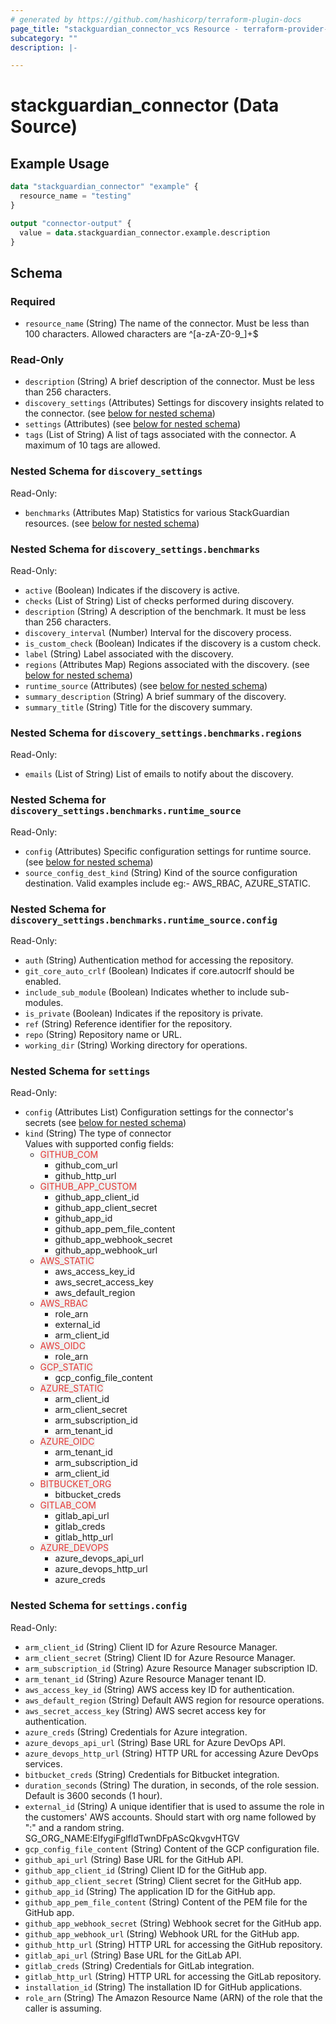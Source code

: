 ```yaml
---
# generated by https://github.com/hashicorp/terraform-plugin-docs
page_title: "stackguardian_connector_vcs Resource - terraform-provider-stackguardian"
subcategory: ""
description: |-

---
```


# stackguardian_connector (Data Source)

## Example Usage

```terraform
data "stackguardian_connector" "example" {
  resource_name = "testing"
}

output "connector-output" {
  value = data.stackguardian_connector.example.description
}
```

<!-- schema generated by tfplugindocs -->
## Schema

### Required

- `resource_name` (String) The name of the connector. Must be less than 100 characters. Allowed characters are ^[a-zA-Z0-9_]+$

### Read-Only

- `description` (String) A brief description of the connector. Must be less than 256 characters.
- `discovery_settings` (Attributes) Settings for discovery insights related to the connector. (see [below for nested schema](#nestedatt--discovery_settings))
- `settings` (Attributes) (see [below for nested schema](#nestedatt--settings))
- `tags` (List of String) A list of tags associated with the connector. A maximum of 10 tags are allowed.

<a id="nestedatt--discovery_settings"></a>
### Nested Schema for `discovery_settings`

Read-Only:

- `benchmarks` (Attributes Map) Statistics for various StackGuardian resources. (see [below for nested schema](#nestedatt--discovery_settings--benchmarks))

<a id="nestedatt--discovery_settings--benchmarks"></a>
### Nested Schema for `discovery_settings.benchmarks`

Read-Only:

- `active` (Boolean) Indicates if the discovery is active.
- `checks` (List of String) List of checks performed during discovery.
- `description` (String) A description of the benchmark. It must be less than 256 characters.
- `discovery_interval` (Number) Interval for the discovery process.
- `is_custom_check` (Boolean) Indicates if the discovery is a custom check.
- `label` (String) Label associated with the discovery.
- `regions` (Attributes Map) Regions associated with the discovery. (see [below for nested schema](#nestedatt--discovery_settings--benchmarks--regions))
- `runtime_source` (Attributes) (see [below for nested schema](#nestedatt--discovery_settings--benchmarks--runtime_source))
- `summary_description` (String) A brief summary of the discovery.
- `summary_title` (String) Title for the discovery summary.

<a id="nestedatt--discovery_settings--benchmarks--regions"></a>
### Nested Schema for `discovery_settings.benchmarks.regions`

Read-Only:

- `emails` (List of String) List of emails to notify about the discovery.


<a id="nestedatt--discovery_settings--benchmarks--runtime_source"></a>
### Nested Schema for `discovery_settings.benchmarks.runtime_source`

Read-Only:

- `config` (Attributes) Specific configuration settings for runtime source. (see [below for nested schema](#nestedatt--discovery_settings--benchmarks--runtime_source--config))
- `source_config_dest_kind` (String) Kind of the source configuration destination. Valid examples include eg:- AWS_RBAC, AZURE_STATIC.

<a id="nestedatt--discovery_settings--benchmarks--runtime_source--config"></a>
### Nested Schema for `discovery_settings.benchmarks.runtime_source.config`

Read-Only:

- `auth` (String) Authentication method for accessing the repository.
- `git_core_auto_crlf` (Boolean) Indicates if core.autocrlf should be enabled.
- `include_sub_module` (Boolean) Indicates whether to include sub-modules.
- `is_private` (Boolean) Indicates if the repository is private.
- `ref` (String) Reference identifier for the repository.
- `repo` (String) Repository name or URL.
- `working_dir` (String) Working directory for operations.





<a id="nestedatt--settings"></a>
### Nested Schema for `settings`

Read-Only:

- `config` (Attributes List) Configuration settings for the connector's secrets (see [below for nested schema](#nestedatt--settings--config))
- `kind` (String) The type of connector<br>
	Values with supported config fields:
	- <span style="background-color: #eff0f0; color: #e53835;">GITHUB_COM</span>
		- github_com_url
		- github_http_url
	- <span style="background-color: #eff0f0; color: #e53835;">GITHUB_APP_CUSTOM</span>
		- github_app_client_id
		- github_app_client_secret
		- github_app_id
		- github_app_pem_file_content
		- github_app_webhook_secret
		- github_app_webhook_url
	- <span style="background-color: #eff0f0; color: #e53835;">AWS_STATIC</span>
		- aws_access_key_id
		- aws_secret_access_key
		- aws_default_region
	- <span style="background-color: #eff0f0; color: #e53835;">AWS_RBAC</span>
		- role_arn
		- external_id
		- arm_client_id
	- <span style="background-color: #eff0f0; color: #e53835;">AWS_OIDC</span>
		- role_arn
	- <span style="background-color: #eff0f0; color: #e53835;">GCP_STATIC</span>
		- gcp_config_file_content
	- <span style="background-color: #eff0f0; color: #e53835;">AZURE_STATIC</span>
		- arm_client_id
		- arm_client_secret
		- arm_subscription_id
		- arm_tenant_id
	- <span style="background-color: #eff0f0; color: #e53835;">AZURE_OIDC</span>
		- arm_tenant_id
		- arm_subscription_id
		- arm_client_id
	- <span style="background-color: #eff0f0; color: #e53835;">BITBUCKET_ORG</span>
		- bitbucket_creds
	- <span style="background-color: #eff0f0; color: #e53835;">GITLAB_COM</span>
		- gitlab_api_url
		- gitlab_creds
		- gitlab_http_url
	- <span style="background-color: #eff0f0; color: #e53835;">AZURE_DEVOPS</span>
		- azure_devops_api_url
		- azure_devops_http_url
		- azure_creds

<a id="nestedatt--settings--config"></a>
### Nested Schema for `settings.config`

Read-Only:

- `arm_client_id` (String) Client ID for Azure Resource Manager.
- `arm_client_secret` (String) Client ID for Azure Resource Manager.
- `arm_subscription_id` (String) Azure Resource Manager subscription ID.
- `arm_tenant_id` (String) Azure Resource Manager tenant ID.
- `aws_access_key_id` (String) AWS access key ID for authentication.
- `aws_default_region` (String) Default AWS region for resource operations.
- `aws_secret_access_key` (String) AWS secret access key for authentication.
- `azure_creds` (String) Credentials for Azure integration.
- `azure_devops_api_url` (String) Base URL for Azure DevOps API.
- `azure_devops_http_url` (String) HTTP URL for accessing Azure DevOps services.
- `bitbucket_creds` (String) Credentials for Bitbucket integration.
- `duration_seconds` (String) The duration, in seconds, of the role session. Default is 3600 seconds (1 hour).
- `external_id` (String) A unique identifier that is used to assume the role in the customers' AWS accounts. Should start with org name followed by ":" and a random string. SG_ORG_NAME:ElfygiFglfldTwnDFpAScQkvgvHTGV
- `gcp_config_file_content` (String) Content of the GCP configuration file.
- `github_api_url` (String) Base URL for the GitHub API.
- `github_app_client_id` (String) Client ID for the GitHub app.
- `github_app_client_secret` (String) Client secret for the GitHub app.
- `github_app_id` (String) The application ID for the GitHub app.
- `github_app_pem_file_content` (String) Content of the PEM file for the GitHub app.
- `github_app_webhook_secret` (String) Webhook secret for the GitHub app.
- `github_app_webhook_url` (String) Webhook URL for the GitHub app.
- `github_http_url` (String) HTTP URL for accessing the GitHub repository.
- `gitlab_api_url` (String) Base URL for the GitLab API.
- `gitlab_creds` (String) Credentials for GitLab integration.
- `gitlab_http_url` (String) HTTP URL for accessing the GitLab repository.
- `installation_id` (String) The installation ID for GitHub applications.
- `role_arn` (String) The Amazon Resource Name (ARN) of the role that the caller is assuming.



